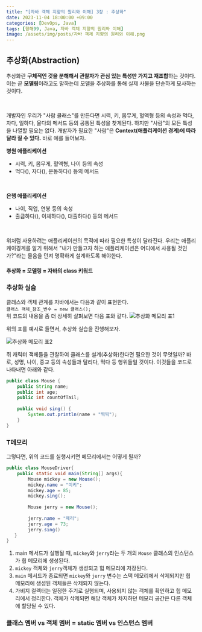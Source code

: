 ```yaml
---
title: "[자바 객체 지향의 원리와 이해] 3장 : 추상화"
date: 2023-11-04 18:00:00 +09:00
categories: [DevOps, Java]
tags: [항해99, Java, 자바 객체 지향의 원리와 이해]
image: /assets/img/posts/자바 객체 지향의 원리와 이해.png
---
```


## 추상화(Abstraction)
추상화란 **구체적인 것을 분해해서 관찰자가 관심 있는 특성만 가지고 재조합**하는 것이다. 이는 곧 **모델링**이라고도 말하는데 모델을 추상화를 통해 실제 사물을 단순하게 묘사하는 것이다.

<br/>

개발자인 우리가 "사람 클래스"를 만든다면  시력, 키, 몸무게, 혈액형 등의 속성과 먹다, 자다, 일하다, 울다의 메서드 등의 공통된 특성을 찾게된다. 하지만 "사람"의 모든 특성을 나열할 필요는 없다. 개발자가 필요한 "사람"은 **Context(애플리케이션 경계)에 따라 달라 질 수 있다.**
바로 예를 들어보자.    

**병원 애플리케이션**
+ 시력, 키, 몸무게, 혈액형, 나이 등의 속성
+ 먹다(), 자다(), 운동하다() 등의 메서드

<br/>    

**은행 애플리케이션**
+  나이, 직업, 연봉 등의 속성
+  출금하다(), 이체하다(), 대출하다() 등의 메서드

<br/>

위처럼 사용하려는 애플리케이션의 목적에 따라 필요한 특성이 달라진다. 우리는 애플리케이경계를 알기 위해서 "내가 만들고자 하는 애플리케이션은 어디에서 사용될 것인가?"라는 물음을 던져 명확하게 설계하도록 해야한다.

####  **추상화 = 모델링 = 자바의 class 키워드**


### 추상화 실습
클래스와 객체 관계를 자바에서는 다음과 같이 표현한다.    
`클래스 객체_참조_변수 = new 클래스();`    
위 코드의 내용을 좀 더 상세히 살펴보면 다음 표와 같다.
![추상화 메모리 표1](https://github.com/honge7694/honge7694.github.io/assets/76715487/df60bd8d-9555-4d46-8e4f-1b96292dbb21)

위의 표를 예시로 들면서, 추상화 실습을 진행해보자. 

![추상화 메모리 표2](https://github.com/honge7694/honge7694.github.io/assets/76715487/9fffb845-deb0-42ab-9029-7a43191de2b4)

쥐 캐릭터 객체들을 관찰하여 클래스를 설계(추상화)한다면 필요한 것이 무엇일까? 바로, 성명, 나이, 종교 등의 속성들과 달리다, 먹다 등 행위들일 것이다. 이것들을 코드로 나타내면 아래와 같다.

```java
public class Mouse {
	public String name;
	public int age;
	public int countOfTail;
	
	public void sing() {
		System.out.println(name + "찍찍");
	}
}
```

### T메모리
그렇다면, 위의 코드를 실행시키면 메모리에서는 어떻게 될까?
```java
public class MouseDriver{
	public static void main(String[] args){
		Mouse mickey = new Mouse();
		mickey.name = "미키";
		mickey.age = 85;
		mickey.sing();
        
		Mouse jerry = new Mouse();
        
		jerry.name = "제리";
		jerry.age = 73;    
		jerry.sing()
   }
}
```

1. main 메서드가 실행될 때, `mickey`와 `jerry`라는 두 개의 `Mouse` 클래스의 인스턴스가 힙 메모리에 생성된다.
2. `mickey` 객체와 `jerry`객체가 생성되고 힙 메모리에 저장된다. 
3. `main` 메서드가 종료되면 `mickey`와 `jerry` 변수는 스택 메모리에서 삭제되지만 힙 메모리에 생성된 객체들은 삭제되지 않는다.
4. 가비지 컬렉터는 일정한 주기로 실행되며, 사용되지 않는 객체를 확인하고 힙 메모리에서 정리한다. 객체가 삭제되면 해당 객체가 차지하던 메모리 공간은 다른 객체에 할당될 수 있다.

### 클래스 멤버 vs 객체 멤버 = static 멤버 vs 인스턴스 멤버


